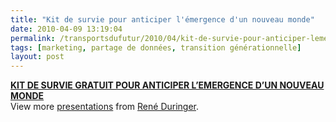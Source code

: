 ```yaml
---
title: "Kit de survie pour anticiper l'émergence d'un nouveau monde"
date: 2010-04-09 13:19:04
permalink: /transportsdufutur/2010/04/kit-de-survie-pour-anticiper-lemergence-dun-nouveau-monde.html
tags: [marketing, partage de données, transition générationnelle]
layout: post
---
```


<div id="__ss_1410458"><strong><a href="http://www.slideshare.net/duringer/kit-de-survie-gratuit-pour-anticiper-lemergence-dun-nouveau-monde" title="KIT DE SURVIE GRATUIT POUR ANTICIPER L’EMERGENCE D’UN NOUVEAU MONDE">KIT DE SURVIE GRATUIT POUR ANTICIPER L’EMERGENCE D’UN NOUVEAU MONDE</a></strong>   <div>View more <a href="http://www.slideshare.net/">presentations</a> from <a href="http://www.slideshare.net/duringer">René Duringer</a>.</div></div>
